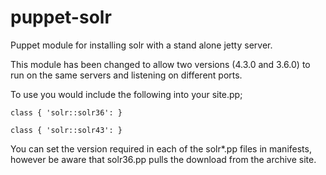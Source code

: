 puppet-solr
===========

Puppet module for installing solr with a stand alone jetty server.
 
This module has been changed to allow two versions (4.3.0 and 3.6.0) to run on the same servers and listening on different ports.

To use you would include the following into your site.pp;

	class { 'solr::solr36': }

	class { 'solr::solr43': }

You can set the version required in each of the solr*.pp files in manifests, however be aware that solr36.pp pulls the download from the archive site.

